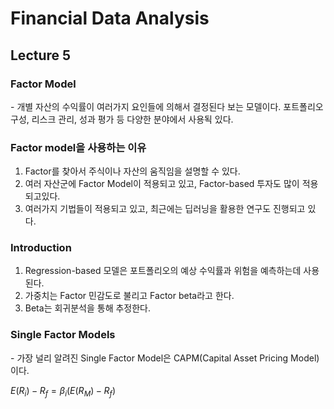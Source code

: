 # Financial Data Analysis

## Lecture 5

### Factor Model
 \- 개별 자산의 수익률이 여러가지 요인들에 의해서 결정된다 보는 모델이다. 포트폴리오 구성, 리스크 관리, 성과 평가 등 다양한 분야에서 사용됙 있다.
 
### Factor model을 사용하는 이유
  1. Factor를 찾아서 주식이나 자산의 움직임을 설명할 수 있다.<br/>
  2. 여러 자산군에 Factor Model이 적용되고 있고, Factor-based 투자도 많이 적용되고있다.<br/>
  3. 여러가지 기법들이 적용되고 있고, 최근에는 딥러닝을 활용한 연구도 진행되고 있다.<br/>

### Introduction
1. Regression-based 모델은 포트폴리오의 예상 수익률과 위험을 예측하는데 사용된다.
2. 가중치는 Factor 민감도로 불리고 Factor beta라고 한다. 
3. Beta는 회귀분석을 통해 추정한다.

### Single Factor Models
 \- 가장 널리 알려진 Single Factor Model은 CAPM(Capital Asset Pricing Model)이다.
 
$E(R_i) - R_f = \beta_i(E(R_M) - R_f)$
